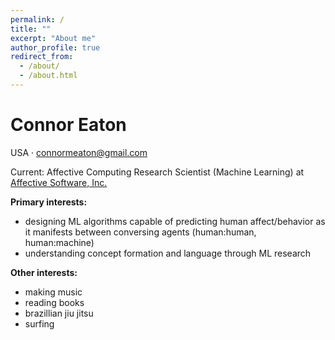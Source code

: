 ```yaml
---
permalink: /
title: ""
excerpt: "About me"
author_profile: true
redirect_from: 
  - /about/
  - /about.html
---
```


# Connor Eaton
USA · connormeaton@gmail.com
  
Current: Affective Computing Research Scientist (Machine Learning) at [Affective Software, Inc.](https://affectivesoftware.com/) 

**Primary interests:**
  - designing ML algorithms capable of predicting human affect/behavior as it manifests between conversing agents (human:human, human:machine)
  - understanding concept formation and language through ML research
  
**Other interests:**
  - making music
  - reading books
  - brazillian jiu jitsu
  - surfing
